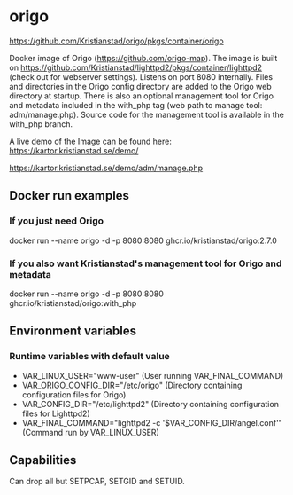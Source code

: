 # origo
https://github.com/Kristianstad/origo/pkgs/container/origo

Docker image of Origo (https://github.com/origo-map). The image is built on https://github.com/Kristianstad/lighttpd2/pkgs/container/lighttpd2 (check out for webserver settings). Listens on port 8080 internally. Files and directories in the Origo config directory are added to the Origo web directory at startup. There is also an optional management tool for Origo and metadata included in the with_php tag (web path to manage tool: adm/manage.php). Source code for the management tool is available in the with_php branch.

A live demo of the Image can be found here:
https://kartor.kristianstad.se/demo/

https://kartor.kristianstad.se/demo/adm/manage.php 

## Docker run examples
### If you just need Origo
docker run --name origo -d -p 8080:8080 ghcr.io/kristianstad/origo:2.7.0
### If you also want Kristianstad's management tool for Origo and metadata
docker run --name origo -d -p 8080:8080 ghcr.io/kristianstad/origo:with_php

## Environment variables
### Runtime variables with default value
* VAR_LINUX_USER="www-user" (User running VAR_FINAL_COMMAND)
* VAR_ORIGO_CONFIG_DIR="/etc/origo" (Directory containing configuration files for Origo)
* VAR_CONFIG_DIR="/etc/lighttpd2" (Directory containing configuration files for Lighttpd2)
* VAR_FINAL_COMMAND="lighttpd2 -c '\$VAR_CONFIG_DIR/angel.conf'" (Command run by VAR_LINUX_USER)

## Capabilities
Can drop all but SETPCAP, SETGID and SETUID.
